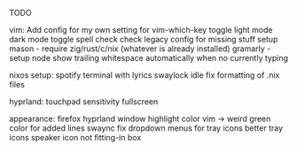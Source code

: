 TODO

vim:
Add config for my own setting for vim-which-key
toggle light mode dark mode
toggle spell check
check legacy config for missing stuff
setup mason - require zig/rust/c/nix (whatever is already installed)
gramarly - setup node
show trailing whitespace automatically when no currently typing

nixos setup:
spotify terminal with lyrics
swaylock idle
fix formatting of .nix files

hyprland:
touchpad sensitivity
fullscreen

appearance:
firefox
hyprland window highlight color
vim -> weird green color for added lines
swaync
fix dropdown menus for tray icons
better tray icons
speaker icon not fitting-in box
